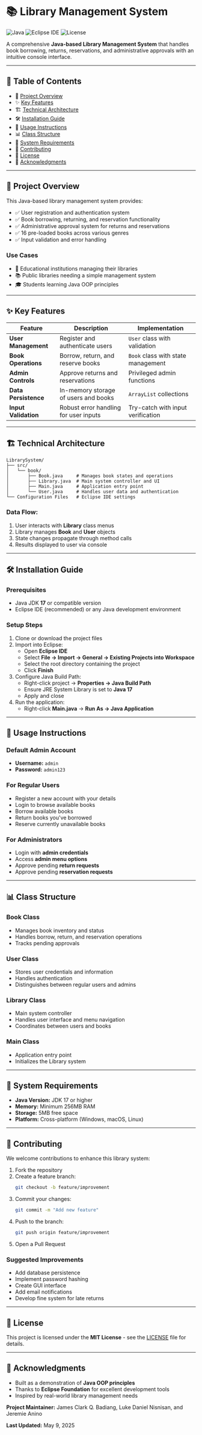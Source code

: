 # 📚 Library Management System

![Java](https://img.shields.io/badge/Java-17-blue.svg)
![Eclipse IDE](https://img.shields.io/badge/Built_with-Eclipse_IDE-orange.svg)
![License](https://img.shields.io/badge/License-MIT-green.svg)

A comprehensive **Java-based Library Management System** that handles book borrowing, returns, reservations, and administrative approvals with an intuitive console interface.

---

## 📜 Table of Contents
- 🌟 [Project Overview](#-project-overview)
- ✨ [Key Features](#-key-features)
- 🏗 [Technical Architecture](#-technical-architecture)
- 🛠 [Installation Guide](#-installation-guide)
- 🚀 [Usage Instructions](#-usage-instructions)
- 📊 [Class Structure](#-class-structure)
- 🔧 [System Requirements](#-system-requirements)
- 🤝 [Contributing](#-contributing)
- 📜 [License](#-license)
- 🙏 [Acknowledgments](#-acknowledgments)

---

## 🌟 Project Overview
This Java-based library management system provides:

- ✅ User registration and authentication system  
- ✅ Book borrowing, returning, and reservation functionality  
- ✅ Administrative approval system for returns and reservations  
- ✅ 16 pre-loaded books across various genres  
- ✅ Input validation and error handling  

### Use Cases
- 🏫 Educational institutions managing their libraries  
- 📚 Public libraries needing a simple management system  
- 🎓 Students learning Java OOP principles  

---

## ✨ Key Features

| Feature           | Description                               | Implementation                          |
|-------------------|-------------------------------------------|------------------------------------------|
| **User Management** | Register and authenticate users           | `User` class with validation             |
| **Book Operations** | Borrow, return, and reserve books         | `Book` class with state management       |
| **Admin Controls**  | Approve returns and reservations          | Privileged admin functions               |
| **Data Persistence**| In-memory storage of users and books      | `ArrayList` collections                  |
| **Input Validation**| Robust error handling for user inputs     | Try-catch with input verification        |

---

## 🏗 Technical Architecture

```plaintext
LibrarySystem/
├── src/
│   └── book/
│       ├── Book.java     # Manages book states and operations
│       ├── Library.java  # Main system controller and UI
│       ├── Main.java     # Application entry point
│       └── User.java     # Handles user data and authentication
└── Configuration Files   # Eclipse IDE settings
```

### Data Flow:
1. User interacts with **Library** class menus  
2. Library manages **Book** and **User** objects  
3. State changes propagate through method calls  
4. Results displayed to user via console  

---

## 🛠 Installation Guide

### Prerequisites
- Java JDK **17** or compatible version  
- Eclipse IDE (recommended) or any Java development environment  

### Setup Steps
1. Clone or download the project files  
2. Import into Eclipse:  
   - Open **Eclipse IDE**  
   - Select **File → Import → General → Existing Projects into Workspace**  
   - Select the root directory containing the project  
   - Click **Finish**  
3. Configure Java Build Path:  
   - Right-click project → **Properties → Java Build Path**  
   - Ensure JRE System Library is set to **Java 17**  
   - Apply and close  
4. Run the application:  
   - Right-click **Main.java** → **Run As → Java Application**  

---

## 🚀 Usage Instructions

### Default Admin Account
- **Username:** `admin`  
- **Password:** `admin123`  

### For Regular Users
- Register a new account with your details  
- Login to browse available books  
- Borrow available books  
- Return books you've borrowed  
- Reserve currently unavailable books  

### For Administrators
- Login with **admin credentials**  
- Access **admin menu options**  
- Approve pending **return requests**  
- Approve pending **reservation requests**  

---

## 📊 Class Structure

### Book Class
- Manages book inventory and status  
- Handles borrow, return, and reservation operations  
- Tracks pending approvals  

### User Class
- Stores user credentials and information  
- Handles authentication  
- Distinguishes between regular users and admins  

### Library Class
- Main system controller  
- Handles user interface and menu navigation  
- Coordinates between users and books  

### Main Class
- Application entry point  
- Initializes the Library system  

---

## 🔧 System Requirements
- **Java Version:** JDK 17 or higher  
- **Memory:** Minimum 256MB RAM  
- **Storage:** 5MB free space  
- **Platform:** Cross-platform (Windows, macOS, Linux)  

---

## 🤝 Contributing
We welcome contributions to enhance this library system:

1. Fork the repository  
2. Create a feature branch:  
   ```bash
   git checkout -b feature/improvement
   ```
3. Commit your changes:  
   ```bash
   git commit -m "Add new feature"
   ```
4. Push to the branch:  
   ```bash
   git push origin feature/improvement
   ```
5. Open a Pull Request  

### Suggested Improvements
- Add database persistence  
- Implement password hashing  
- Create GUI interface  
- Add email notifications  
- Develop fine system for late returns  

---

## 📜 License
This project is licensed under the **MIT License** - see the [LICENSE](LICENSE) file for details.

---

## 🙏 Acknowledgments
- Built as a demonstration of **Java OOP principles**  
- Thanks to **Eclipse Foundation** for excellent development tools  
- Inspired by real-world library management needs  

**Project Maintainer:** James Clark Q. Badiang, Luke Daniel Nisnisan, and Jeremie Anino

**Last Updated:** May 9, 2025  
